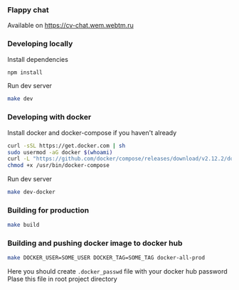 ### Flappy chat

Available on https://cv-chat.wem.webtm.ru

### Developing locally
Install dependencies
```bash
npm install
```
Run dev server
```bash
make dev
```

### Developing with docker
Install docker and docker-compose if you haven't already
```bash
curl -sSL https://get.docker.com | sh
sudo usermod -aG docker $(whoami)
curl -L "https://github.com/docker/compose/releases/download/v2.12.2/docker-compose-$(uname -s)-$(uname -m)" -o /usr/bin/docker-compose
chmod +x /usr/bin/docker-compose
```
Run dev server
```bash
make dev-docker
```

### Building for production
```bash
make build
```

### Building and pushing docker image to docker hub
```bash
make DOCKER_USER=SOME_USER DOCKER_TAG=SOME_TAG docker-all-prod
```
Here you should create `.docker_passwd` file with your docker hub password
Plase this file in root project directory